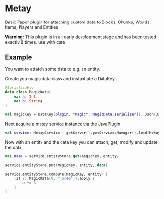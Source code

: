 # Metay
Basic Paper plugin for attaching custom data to Blocks, Chunks, Worlds, Items, Players and Entities

**Warning:** This plugin is in an early development stage and has been tested exactly **0** times, use with care

## Example

You want to attatch some data to e.g. an entity.

Create you magic data class and instantiate a DataKey
```kotlin
@Serializable
data class MagicData(
    var a: Int,
    var b: String
)

val magicKey = DataKey(plugin, "magic", MagicData.serializer(), Json(JsonConfiguration.Stable))
```

Next acquire a metay service instance via the JavaPlugin 
```kotlin
val service: MetayService = getServer().getServicesManager().load(MetayService.class);
```

Now with an entity and the data key you can attach, get, modify and update the data
```kotlin
val data = service.entityStore.get(magicKey, entity)

service.entityStore.put(magicKey, entity, data)

service.entityStore.compute(magicKey, entity) {
    (it ?: MagicData(0, "lorem")).apply {
        a += 3
    }
}
```
